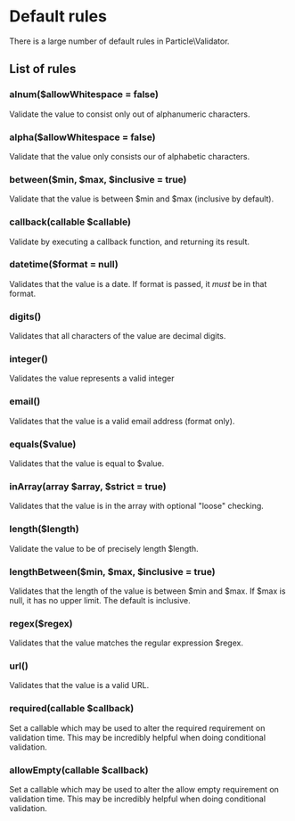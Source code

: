 # Default rules

There is a large number of default rules in Particle\Validator.

## List of rules

### alnum($allowWhitespace = false)

Validate the value to consist only out of alphanumeric characters.

### alpha($allowWhitespace = false)

Validate that the value only consists our of alphabetic characters.

### between($min, $max, $inclusive = true)

Validate that the value is between $min and $max (inclusive by default).

### callback(callable $callable)

Validate by executing a callback function, and returning its result.

### datetime($format = null)

Validates that the value is a date. If format is passed, it *must* be in that format.

### digits()

Validates that all characters of the value are decimal digits.

### integer()

Validates the value represents a valid integer

### email()

Validates that the value is a valid email address (format only).

### equals($value)

Validates that the value is equal to $value.

### inArray(array $array, $strict = true)

Validates that the value is in the array with optional "loose" checking.

### length($length)

Validate the value to be of precisely length $length.

### lengthBetween($min, $max, $inclusive = true)

Validates that the length of the value is between $min and $max.
If $max is null, it has no upper limit. The default is inclusive.

### regex($regex)

Validates that the value matches the regular expression $regex.

### url()

Validates that the value is a valid URL.

### required(callable $callback)

Set a callable which may be used to alter the required requirement on validation time.
This may be incredibly helpful when doing conditional validation.

### allowEmpty(callable $callback)

Set a callable which may be used to alter the allow empty requirement on validation time.
This may be incredibly helpful when doing conditional validation.
